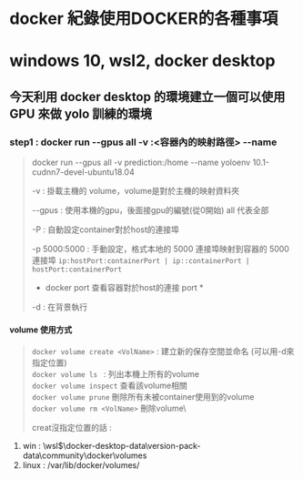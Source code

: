 # docker 紀錄使用DOCKER的各種事項  
# windows 10, wsl2, docker desktop

## 今天利用 docker desktop 的環境建立一個可以使用 GPU 來做 yolo 訓練的環境 

### step1 : docker run --gpus all -v <volume name>:<容器內的映射路徑> --name <container name> <image> 
> docker run --gpus all -v prediction:/home --name yoloenv 10.1-cudnn7-devel-ubuntu18.04
>
> -v : 掛載主機的 volume，volume是對於主機的映射資料夾 
>
> --gpus : 使用本機的gpu，後面接gpu的編號(從0開始) all 代表全部 
> 
> -P : 自動設定container對於host的連接埠
> 
> -p 5000:5000 : 手動設定，格式本地的 5000 連接埠映射到容器的 5000 連接埠
> `ip:hostPort:containerPort | ip::containerPort | hostPort:containerPort` 
> * docker port <container name> 查看容器對於host的連接 port *
>
> -d : 在背景執行
#### volume 使用方式 
> `docker volume create <VolName>` : 建立新的保存空間並命名 (可以用-d來指定位置)\
> `docker volume ls ` : 列出本機上所有的volume\
> `docker volume inspect` <VolName> 查看該volume相關\
> `docker volume prune` 刪除所有未被container使用到的volume\
> `docker volume rm <VolName>` 刪除volume\
> 
> creat沒指定位置的話 : 
1. win : \\wsl$\docker-desktop-data\version-pack-data\community\docker\volumes
2. linux : /var/lib/docker/volumes/
